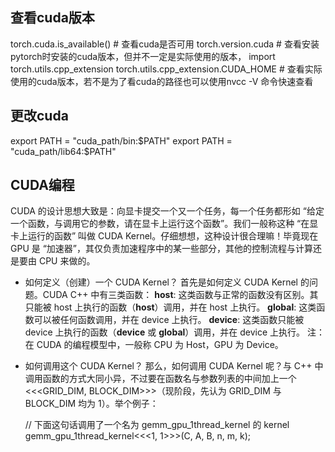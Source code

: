## 查看cuda版本
torch.cuda.is_available() # 查看cuda是否可用
torch.version.cuda # 查看安装pytorch时安装的cuda版本，但并不一定是实际使用的版本，
import torch.utils.cpp_extension
torch.utils.cpp_extension.CUDA_HOME   # 查看实际使用的cuda版本，若不是为了看cuda的路径也可以使用nvcc -V 命令快速查看

## 更改cuda
export PATH = "cuda_path/bin:$PATH"
export PATH = "cuda_path/lib64:$PATH"

## CUDA编程
CUDA 的设计思想大致是：向显卡提交一个又一个任务，每一个任务都形如 “给定一个函数，与调用它的参数，请在显卡上运行这个函数”。我们一般称这种 “在显卡上运行的函数” 叫做 CUDA Kernel。仔细想想，这种设计很合理嘛！毕竟现在 GPU 是 “加速器”，其仅负责加速程序中的某一些部分，其他的控制流程与计算还是要由 CPU 来做的。

- 如何定义（创建）一个 CUDA Kernel？
    首先是如何定义 CUDA Kernel 的问题。CUDA C++ 中有三类函数：
    __host__: 这类函数与正常的函数没有区别。其只能被 host 上执行的函数（__host__）调用，并在 host 上执行。
    __global__: 这类函数可以被任何函数调用，并在 device 上执行。
    __device__: 这类函数只能被 device 上执行的函数（__device__ 或 __global__）调用，并在 device 上执行。
注：在 CUDA 的编程模型中，一般称 CPU 为 Host，GPU 为 Device。

- 如何调用这个 CUDA Kernel？
    那么，如何调用 CUDA Kernel 呢？与 C++ 中调用函数的方式大同小异，不过要在函数名与参数列表的中间加上一个 <<<GRID_DIM, BLOCK_DIM>>>（现阶段，先认为 GRID_DIM 与 BLOCK_DIM 均为 1）。举个例子：

    // 下面这句话调用了一个名为 gemm_gpu_1thread_kernel 的 kernel
    gemm_gpu_1thread_kernel<<<1, 1>>>(C, A, B, n, m, k);



